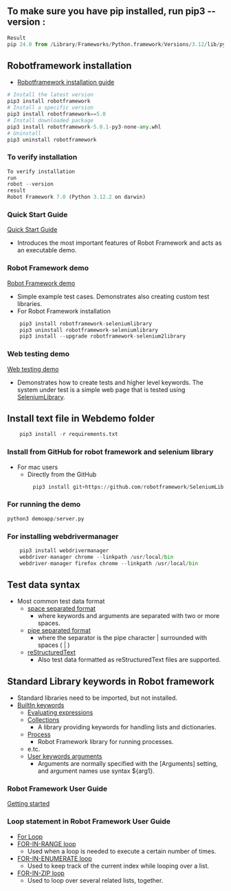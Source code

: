 ## To make sure you have pip installed, run pip3 --version :
```py
Result 
pip 24.0 from /Library/Frameworks/Python.framework/Versions/3.12/lib/python3.12/site-packages/pip (python 3.12)
```

## Robotframework installation
+ [Robotframework installation guide](https://pypi.org/project/robotframework/)

```py
# Install the latest version 
pip3 install robotframework
# Install a specific version
pip3 install robotframework==5.0
# Install downloaded package 
pip3 install robotframework-5.0.1-py3-none-any.whl
# Uninstall
pip3 uninstall robotframework
```
### To verify installation 
```py
To verify installation 
run
robot --version
result 
Robot Framework 7.0 (Python 3.12.2 on darwin)
```
### Quick Start Guide
[Quick Start Guide](https://github.com/robotframework/QuickStartGuide/blob/master/QuickStart.rst)
+ Introduces the most important features of Robot Framework and acts as an executable demo.

### Robot Framework demo
[Robot Framework demo](https://github.com/robotframework/RobotDemo)
+ Simple example test cases. Demonstrates also creating custom test libraries.
+ For Robot Framework installation
```py
    pip3 install robotframework-seleniumlibrary
    pip3 uninstall robotframework-seleniumlibrary
    pip3 install --upgrade robotframework-selenium2library
```

### Web testing demo
[Web testing demo](https://github.com/robotframework/WebDemo)
+ Demonstrates how to create tests and higher level keywords. The system under test is a simple web page that is tested using [SeleniumLibrary](https://github.com/robotframework/SeleniumLibrary).


## Install text file in Webdemo folder
```py
    pip3 install -r requirements.txt
```

### Install from GitHub for robot framework and selenium library
+ For mac users
    + Directly from the GitHub
   ```py 
        pip3 install git+https://github.com/robotframework/SeleniumLibrary.git 
   ```


### For running the demo
```py 
python3 demoapp/server.py
```

### For installing webdrivermanager
```py
    pip3 install webdrivermanager
    webdriver-manager chrome --linkpath /usr/local/bin
    webdriver-manager firefox chrome --linkpath /usr/local/bin
```

###


## Test data syntax
+ Most common test data format
    + [space separated format](https://robotframework.org/robotframework/latest/RobotFrameworkUserGuide.html#space-separated-format)
        + where keywords and arguments are separated with two or more spaces.
    + [pipe separated format](https://robotframework.org/robotframework/latest/RobotFrameworkUserGuide.html#pipe-separated-format)
        + where the separator is the pipe character | surrounded with spaces ( | )
    +  [reStructuredText](https://robotframework.org/robotframework/latest/RobotFrameworkUserGuide.html#restructuredtext-format)
        + Also test data formatted as reStructuredText  files are supported.

## Standard Library keywords in Robot framework
+ Standard libraries need to be imported, but not installed. 
+ [BuiltIn keywords](https://robotframework.org/robotframework/latest/libraries/BuiltIn.html)
    + [Evaluating expressions](https://robotframework.org/robotframework/latest/libraries/BuiltIn.html#Evaluating%20expressions)
    + [Collections](https://robotframework.org/robotframework/latest/libraries/Collections.html)
        + A library providing keywords for handling lists and dictionaries.
    + [Process](https://robotframework.org/robotframework/latest/libraries/Process.html)
        + Robot Framework library for running processes.
    + e.tc.
    + [User keywords arguments](https://robotframework.org/robotframework/latest/RobotFrameworkUserGuide.html#user-keyword-arguments)
        + Arguments are normally specified with the [Arguments] setting, and argument names use syntax ${arg1}.

### Robot Framework User Guide
[Getting started](https://robotframework.org/robotframework/latest/RobotFrameworkUserGuide.html#toc-entry-1)



### Loop statement in Robot Framework User Guide
+ [For Loop](https://robotframework.org/robotframework/latest/RobotFrameworkUserGuide.html#for-loops)
+ [FOR-IN-RANGE loop](https://docs.python.org/3/library/functions.html#func-range)
    + Used when a loop is needed to execute a certain number of times. 
+ [FOR-IN-ENUMERATE loop](https://docs.python.org/3/library/functions.html#enumerate)
    + Used to keep track of the current index while looping over a list. 
+ [FOR-IN-ZIP loop](https://docs.python.org/3/library/functions.html#zip)
    + Used to loop over several related lists, together. 